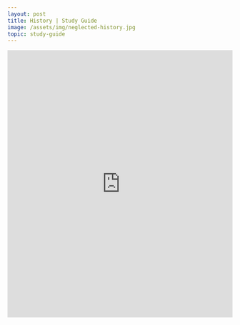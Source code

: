 ```yaml
---
layout: post
title: History | Study Guide
image: /assets/img/neglected-history.jpg
topic: study-guide
---
```


<iframe class="scribd_iframe_embed" title="1P 2019 History Guide - Neglected Histories" src="https://www.scribd.com/embeds/424942425/content?start_page=1&amp;view_mode=scroll&amp;show_recommendations=false&amp;access_key=key-W6xChTY5EOTYD48VRfNj" data-auto-height="true" data-aspect-ratio="0.7068965517241379" scrolling="no" width="100%" height="600" frameborder="0"></iframe>

<br>